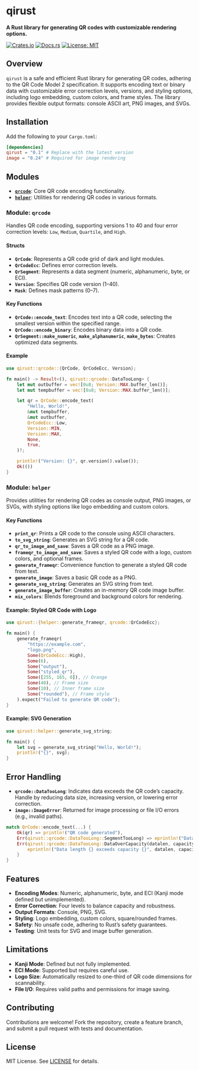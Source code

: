 # qirust

**A Rust library for generating QR codes with customizable rendering options.**

[![Crates.io](https://img.shields.io/crates/v/qirust.svg)](https://crates.io/crates/qirust)
[![Docs.rs](https://docs.rs/qirust/badge.svg)](https://docs.rs/qirust)
[![License: MIT](https://img.shields.io/badge/License-MIT-yellow.svg)](https://opensource.org/licenses/MIT)

## Overview

`qirust` is a safe and efficient Rust library for generating QR codes, adhering to the QR Code Model 2 specification. It supports encoding text or binary data with customizable error correction levels, versions, and styling options, including logo embedding, custom colors, and frame styles. The library provides flexible output formats: console ASCII art, PNG images, and SVGs.

## Installation

Add the following to your `Cargo.toml`:

```toml
[dependencies]
qirust = "0.1" # Replace with the latest version
image = "0.24" # Required for image rendering
```

## Modules

- [**`qrcode`**](#module-qrcode): Core QR code encoding functionality.
- [**`helper`**](#module-helper): Utilities for rendering QR codes in various formats.

### Module: `qrcode`

Handles QR code encoding, supporting versions 1 to 40 and four error correction levels: `Low`, `Medium`, `Quartile`, and `High`.

#### Structs

- **`QrCode`**: Represents a QR code grid of dark and light modules.
- **`QrCodeEcc`**: Defines error correction levels.
- **`QrSegment`**: Represents a data segment (numeric, alphanumeric, byte, or ECI).
- **`Version`**: Specifies QR code version (1–40).
- **`Mask`**: Defines mask patterns (0–7).

#### Key Functions

- **`QrCode::encode_text`**: Encodes text into a QR code, selecting the smallest version within the specified range.
- **`QrCode::encode_binary`**: Encodes binary data into a QR code.
- **`QrSegment::make_numeric`**, **`make_alphanumeric`**, **`make_bytes`**: Creates optimized data segments.

#### Example

```rust
use qirust::qrcode::{QrCode, QrCodeEcc, Version};

fn main() -> Result<(), qirust::qrcode::DataTooLong> {
    let mut outbuffer = vec![0u8; Version::MAX.buffer_len()];
    let mut tempbuffer = vec![0u8; Version::MAX.buffer_len()];

    let qr = QrCode::encode_text(
        "Hello, World!",
        &mut tempbuffer,
        &mut outbuffer,
        QrCodeEcc::Low,
        Version::MIN,
        Version::MAX,
        None,
        true,
    )?;

    println!("Version: {}", qr.version().value());
    Ok(())
}
```

### Module: `helper`

Provides utilities for rendering QR codes as console output, PNG images, or SVGs, with styling options like logo embedding and custom colors.

#### Key Functions

- **`print_qr`**: Prints a QR code to the console using ASCII characters.
- **`to_svg_string`**: Generates an SVG string for a QR code.
- **`qr_to_image_and_save`**: Saves a QR code as a PNG image.
- **`frameqr_to_image_and_save`**: Saves a styled QR code with a logo, custom colors, and optional frames.
- **`generate_frameqr`**: Convenience function to generate a styled QR code from text.
- **`generate_image`**: Saves a basic QR code as a PNG.
- **`generate_svg_string`**: Generates an SVG string from text.
- **`generate_image_buffer`**: Creates an in-memory QR code image buffer.
- **`mix_colors`**: Blends foreground and background colors for rendering.

#### Example: Styled QR Code with Logo

```rust
use qirust::{helper::generate_frameqr, qrcode::QrCodeEcc};

fn main() {
    generate_frameqr(
        "https://example.com",
        "logo.png",
        Some(QrCodeEcc::High),
        Some(6),
        Some("output"),
        Some("styled_qr"),
        Some([255, 165, 0]), // Orange
        Some(40), // Frame size
        Some(10), // Inner frame size
        Some("rounded"), // Frame style
    ).expect("Failed to generate QR code");
}
```

#### Example: SVG Generation

```rust
use qirust::helper::generate_svg_string;

fn main() {
    let svg = generate_svg_string("Hello, World!");
    println!("{}", svg);
}
```

## Error Handling

- **`qrcode::DataTooLong`**: Indicates data exceeds the QR code’s capacity. Handle by reducing data size, increasing version, or lowering error correction.
- **`image::ImageError`**: Returned for image processing or file I/O errors (e.g., invalid paths).

```rust
match QrCode::encode_text(...) {
    Ok(qr) => println!("QR code generated"),
    Err(qirust::qrcode::DataTooLong::SegmentTooLong) => eprintln!("Data too long"),
    Err(qirust::qrcode::DataTooLong::DataOverCapacity(datalen, capacity)) => {
        eprintln!("Data length {} exceeds capacity {}", datalen, capacity);
    }
}
```

## Features

- **Encoding Modes**: Numeric, alphanumeric, byte, and ECI (Kanji mode defined but unimplemented).
- **Error Correction**: Four levels to balance capacity and robustness.
- **Output Formats**: Console, PNG, SVG.
- **Styling**: Logo embedding, custom colors, square/rounded frames.
- **Safety**: No unsafe code, adhering to Rust’s safety guarantees.
- **Testing**: Unit tests for SVG and image buffer generation.

## Limitations

- **Kanji Mode**: Defined but not fully implemented.
- **ECI Mode**: Supported but requires careful use.
- **Logo Size**: Automatically resized to one-third of QR code dimensions for scannability.
- **File I/O**: Requires valid paths and permissions for image saving.

## Contributing

Contributions are welcome! Fork the repository, create a feature branch, and submit a pull request with tests and documentation.

## License

MIT License. See [LICENSE](https://github.com/ashaffah/qirust/blob/main/LICENSE) for details.
